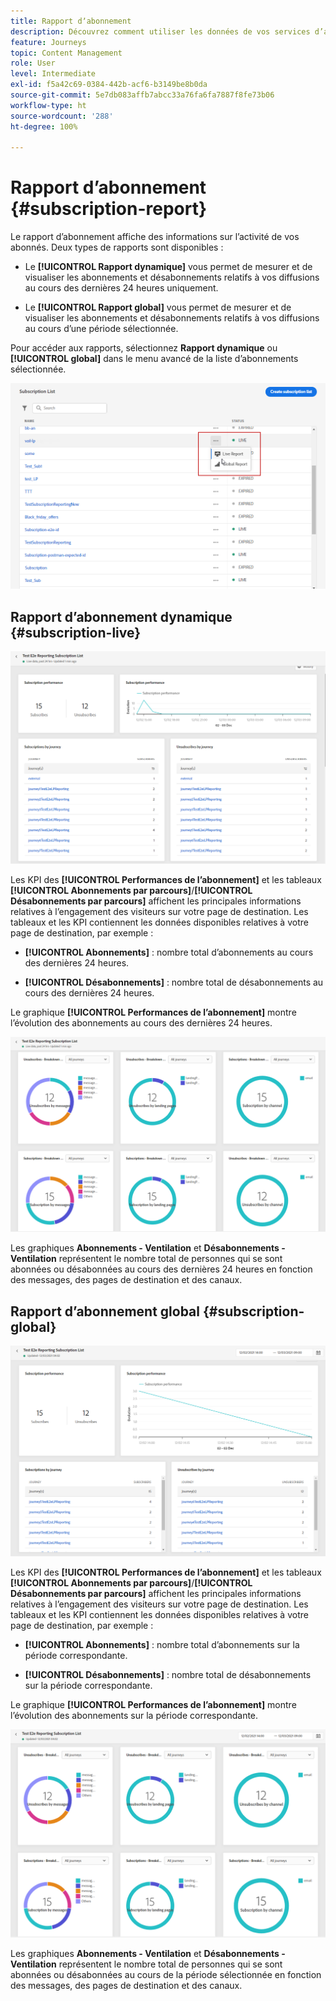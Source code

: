 ```yaml
---
title: Rapport dʼabonnement
description: Découvrez comment utiliser les données de vos services d’abonnement
feature: Journeys
topic: Content Management
role: User
level: Intermediate
exl-id: f5a42c69-0384-442b-acf6-b3149be8b0da
source-git-commit: 5e7db083affb7abcc33a76fa6fa7887f8fe73b06
workflow-type: ht
source-wordcount: '288'
ht-degree: 100%

---
```


# Rapport dʼabonnement {#subscription-report}

Le rapport dʼabonnement affiche des informations sur lʼactivité de vos abonnés. Deux types de rapports sont disponibles :

* Le **[!UICONTROL Rapport dynamique]** vous permet de mesurer et de visualiser les abonnements et désabonnements relatifs à vos diffusions au cours des dernières 24 heures uniquement.

* Le **[!UICONTROL Rapport global]** vous permet de mesurer et de visualiser les abonnements et désabonnements relatifs à vos diffusions au cours dʼune période sélectionnée.

Pour accéder aux rapports, sélectionnez **Rapport dynamique** ou **[!UICONTROL global]** dans le menu avancé de la liste d’abonnements sélectionnée.

![](assets/subscription_report_6.png)

## Rapport dʼabonnement dynamique {#subscription-live}

![](assets/subscription_report_3.png)

Les KPI des **[!UICONTROL Performances de lʼabonnement]** et les tableaux **[!UICONTROL Abonnements par parcours]**/**[!UICONTROL Désabonnements par parcours]** affichent les principales informations relatives à l’engagement des visiteurs sur votre page de destination. Les tableaux et les KPI contiennent les données disponibles relatives à votre page de destination, par exemple :

* **[!UICONTROL Abonnements]** : nombre total dʼabonnements au cours des dernières 24 heures.

* **[!UICONTROL Désabonnements]** : nombre total de désabonnements au cours des dernières 24 heures.

Le graphique **[!UICONTROL Performances de lʼabonnement]** montre l’évolution des abonnements au cours des dernières 24 heures.

![](assets/subscription_report_4.png)

Les graphiques **Abonnements - Ventilation** et **Désabonnements - Ventilation** représentent le nombre total de personnes qui se sont abonnées ou désabonnées au cours des dernières 24 heures en fonction des messages, des pages de destination et des canaux.

## Rapport dʼabonnement global {#subscription-global}

![](assets/subscription_report_1.png)

Les KPI des **[!UICONTROL Performances de lʼabonnement]** et les tableaux **[!UICONTROL Abonnements par parcours]**/**[!UICONTROL Désabonnements par parcours]** affichent les principales informations relatives à l’engagement des visiteurs sur votre page de destination. Les tableaux et les KPI contiennent les données disponibles relatives à votre page de destination, par exemple :

* **[!UICONTROL Abonnements]** : nombre total dʼabonnements sur la période correspondante.

* **[!UICONTROL Désabonnements]** : nombre total de désabonnements sur la période correspondante.

Le graphique **[!UICONTROL Performances de lʼabonnement]** montre lʼévolution des abonnements sur la période correspondante.

![](assets/subscription_report_2.png)

Les graphiques **Abonnements - Ventilation** et **Désabonnements - Ventilation** représentent le nombre total de personnes qui se sont abonnées ou désabonnées au cours de la période sélectionnée en fonction des messages, des pages de destination et des canaux.
